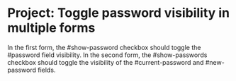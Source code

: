 # Project: Toggle password visibility in multiple forms

In the first form, the #show-password checkbox should toggle the #password field visibility. In the second form, the #show-passwords checkbox should toggle the visibility of the #current-password and #new-password fields.
